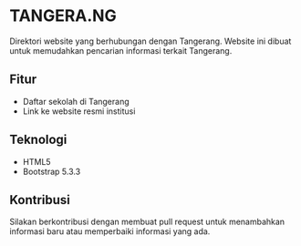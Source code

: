 # TANGERA.NG

Direktori website yang berhubungan dengan Tangerang. Website ini dibuat untuk memudahkan pencarian informasi terkait Tangerang.

## Fitur

- Daftar sekolah di Tangerang
- Link ke website resmi institusi

## Teknologi

- HTML5
- Bootstrap 5.3.3

## Kontribusi

Silakan berkontribusi dengan membuat pull request untuk menambahkan informasi baru atau memperbaiki informasi yang ada.